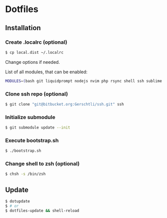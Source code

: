 # Dotfiles

## Installation

### Create .localrc (optional)

```bash
$ cp local.dist ~/.localrc
```

Change options if needed.

List of all modules, that can be enabled:

```bash
MODULES=(bash git liquidprompt nodejs nvim php rsync shell ssh sublime tmux vagrant zsh)
```

### Clone ssh repo (optional)

```bash
$ git clone "git@bitbucket.org:Gerschtli/ssh.git" ssh
```

### Initialize submodule

```bash
$ git submodule update --init
```

### Execute bootstrap.sh

```bash
$ ./bootstrap.sh
```

### Change shell to zsh (optional)

```bash
$ chsh -s /bin/zsh
```

## Update

```zsh
$ dotupdate
$ # or
$ dotfiles-update && shell-reload
```
